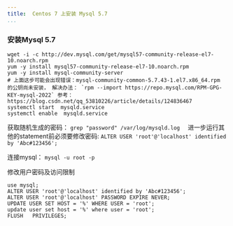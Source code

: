 ```yaml
---
title:  Centos 7 上安装 Mysql 5.7
...
```


### 安装Mysql 5.7
```
wget -i -c http://dev.mysql.com/get/mysql57-community-release-el7-10.noarch.rpm
yum -y install mysql57-community-release-el7-10.noarch.rpm
yum -y install mysql-community-server
# 上面这步可能会出现错误：mysql-community-common-5.7.43-1.el7.x86_64.rpm 的公钥尚未安装， 解决办法： `rpm --import https://repo.mysql.com/RPM-GPG-KEY-mysql-2022` 参考： https://blog.csdn.net/qq_53810226/article/details/124836467
systemctl start  mysqld.service
systemctl enable  mysqld.service
```
获取随机生成的密码： `grep "password" /var/log/mysqld.log  `
进一步运行其他的statement前必须要修改密码: `ALTER USER 'root'@'localhost' identified by 'Abc#123456';`

连接mysql： `mysql -u root -p`

修改用户密码及访问限制
```
use mysql;
ALTER USER 'root'@'localhost' identified by 'Abc#123456';
ALTER USER 'root'@'localhost' PASSWORD EXPIRE NEVER;
UPDATE USER SET HOST = '%' WHERE USER = 'root';
update user set host = '%' where user = 'root';
FLUSH   PRIVILEGES;
```
